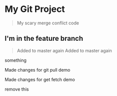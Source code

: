 # My Git Project

> My scary merge conflict code

## I'm in the feature branch

> Added to master again
> Added to master again

something

Made changes for git pull demo

Made changes for get fetch demo


remove this
